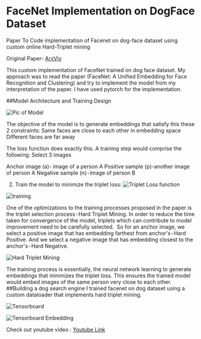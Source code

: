 # FaceNet Implementation on DogFace Dataset
Paper To Code implementation of Facenet on dog-face dataset using custom online Hard-Triplet mining


Original Paper- [ArxViv](https://arxiv.org/abs/1503.03832)

This custom implementation of FaceNet trained on dog face dataset. My approach was to read the paper (FaceNet: A Unified Embedding for Face Recognition and Clustering) and try to implement the model from my interpretation of the paper. I have used pytorch for the implementation.



##Model Architecture and Training Design

![Pic of Model](https://github.com/kvsnoufal/Pytorch-FaceNet-DogDataset/blob/master/doc/inception.png)

The objective of the model is to generate embeddings that satisfy this these 2 constraints:
Same faces are close to each other in embedding space
Different faces are far away

The loss function does exactly this.
A training step would comprise the following:
Select 3 images

Anchor image (a)- image of a person A
Positive sample (p)-another image of person A
Negative sample (n) - image of person B

2. Train the model to minimize the triplet loss:
![Triplet Loss function](https://github.com/kvsnoufal/Pytorch-FaceNet-DogDataset/blob/master/doc/tripletloss.gif)

![training](https://github.com/kvsnoufal/Pytorch-FaceNet-DogDataset/blob/master/doc/training.gif)



One of the optimizations to the training processes proposed in the paper is the triplet selection process - Hard Triplet Mining. In order to reduce the time taken for convergence of the model, triplets which can contribute to model improvement need to be carefully selected. 
So for an anchor image, we select a positive image that has embedding farthest from anchor's - Hard Positive. And we select a negative image that has embedding closest to the anchor's - Hard Negative.

![Hard Triplet Mining](https://github.com/kvsnoufal/Pytorch-FaceNet-DogDataset/blob/master/doc/hardnegative.png)


The training process is essentially, the neural network learning to generate embeddings that minimizes the triplet loss. This ensures the trained model would embed images of the same person very close to each other.
##Building a dog search engine
I trained facenet on dog dataset using a custom dataloader that implements hard triplet mining.

![Tensorboard](https://github.com/kvsnoufal/Pytorch-FaceNet-DogDataset/blob/master/doc/loss.png)

![Tensorboard Embedding](https://github.com/kvsnoufal/Pytorch-FaceNet-DogDataset/blob/master/doc/embedding.png)

Check out youtube video :
[Youtube Link](https://youtu.be/0VZiECk8NjM)












